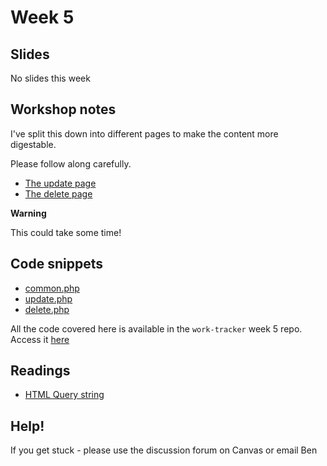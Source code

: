 # Week 5

## Slides

No slides this week

## Workshop notes 

I've split this down into different pages to make the content more digestable. 

Please follow along carefully. 

*   [The update page](5.1.md)
*   [The delete page](5.2.md)

**Warning** 

This could take some time!

## Code snippets

*   [common.php](https://github.com/UC-Design/11058-back-end/blob/master/module-2/code/work-tracker-week-5/public/common.php)
*   [update.php](https://github.com/UC-Design/11058-back-end/blob/master/module-2/code/work-tracker-week-5/public/update.php)
*   [delete.php](https://github.com/UC-Design/11058-back-end/blob/master/module-2/code/work-tracker-week-5/public/delete.php)

All the code covered here is available in the `work-tracker` week 5 repo. Access it [here](https://github.com/UC-Design/11058-back-end/tree/master/module-2/code/work-tracker-week-5)

## Readings
*   [HTML Query string](https://en.wikipedia.org/wiki/Query_string)

## Help!
If you get stuck - please use the discussion forum on Canvas or email Ben


